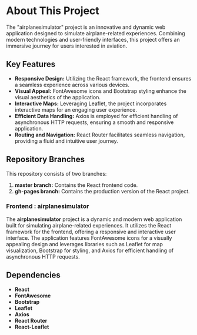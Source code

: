 # About This Project

The "airplanesimulator" project is an innovative and dynamic web application designed to simulate airplane-related experiences. Combining modern technologies and user-friendly interfaces, this project offers an immersive journey for users interested in aviation.

## Key Features

- **Responsive Design:** Utilizing the React framework, the frontend ensures a seamless experience across various devices.
- **Visual Appeal:** FontAwesome icons and Bootstrap styling enhance the visual aesthetics of the application.
- **Interactive Maps:** Leveraging Leaflet, the project incorporates interactive maps for an engaging user experience.
- **Efficient Data Handling:** Axios is employed for efficient handling of asynchronous HTTP requests, ensuring a smooth and responsive application.
- **Routing and Navigation:** React Router facilitates seamless navigation, providing a fluid and intuitive user journey.

## Repository Branches

This repository consists of two branches:

1. **master branch:** Contains the React frontend code.
2. **gh-pages branch:** Contains the production version of the React project.

### Frontend : airplanesimulator

The **airplanesimulator** project is a dynamic and modern web application built for simulating airplane-related experiences. It utilizes the React framework for the frontend, offering a responsive and interactive user interface. The application features FontAwesome icons for a visually appealing design and leverages libraries such as Leaflet for map visualization, Bootstrap for styling, and Axios for efficient handling of asynchronous HTTP requests. 
## Dependencies

- **React** 
- **FontAwesome**
- **Bootstrap** 
- **Leaflet**
- **Axios** 
- **React Router** 
- **React-Leaflet** 
